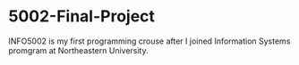 # 5002-Final-Project

INFO5002 is my first programming crouse after I joined Information Systems promgram at Northeastern University.
